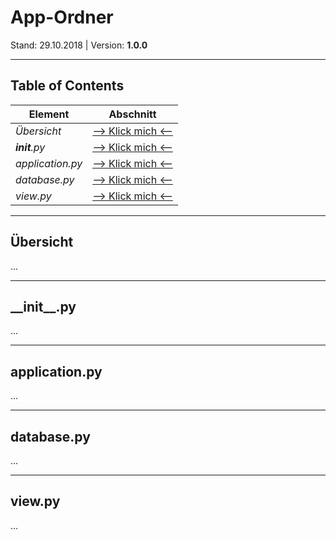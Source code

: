 # App-Ordner
Stand: 29.10.2018 | Version: **1.0.0**

---

## Table of Contents
Element | Abschnitt
--------|----------
*Übersicht* | [--> Klick mich <--](#overview)
*__init__.py* | [--> Klick mich <--](#init)
*application.py* | [--> Klick mich <--](#application)
*database.py* | [--> Klick mich <--](#database)
*view.py* | [--> Klick mich <--](#view)

---

<a name="overview"></a>
## Übersicht
...

---

<a name="init"></a>
## \_\_init\_\_.py
...

---

<a name="application"></a>
## application.py
...

---

<a name="database"></a>
## database.py
...

---

<a name="view"></a>
## view.py
...
